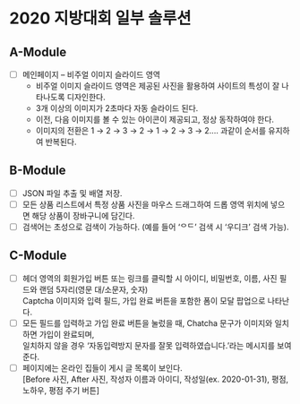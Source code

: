 # 2020 지방대회 일부 솔루션

## A-Module

- [ ] 메인페이지 – 비주얼 이미지 슬라이드 영역
  - 비주얼 이미지 슬라이드 영역은 제공된 사진을 활용하여 사이트의 특성이 잘 나타나도록 디자인한다.
  - 3개 이상의 이미지가 2초마다 자동 슬라이드 된다.
  - 이전, 다음 이미지를 볼 수 있는 아이콘이 제공되고, 정상 동작하여야 한다.
  - 이미지의 전환은 1 → 2 → 3 → 2 → 1 → 2 → 3 → 2.... 과같이 순서를 유지하여 반복된다.

## B-Module

- [ ] JSON 파일 추출 및 배열 저장.
- [ ] 모든 상품 리스트에서 특정 상품 사진을 마우스 드래그하여 드롭 영역 위치에 넣으면 해당 상품이 장바구니에 담긴다.
- [ ] 검색어는 초성으로 검색이 가능하다. (예를 들어 ‘ᄋᄃ’ 검색 시 ‘우디크’ 검색 가능).

## C-Module

- [ ] 헤더 영역의 회원가입 버튼 또는 링크를 클릭할 시 아이디, 비밀번호, 이름, 사진 필드와 랜덤 5자리(영문 대/소문자, 숫자)\
  Captcha 이미지와 입력 필드, 가입 완료 버튼을 포함한 폼이 모달 팝업으로 나타난다.
- [ ] 모든 필드를 입력하고 가입 완료 버튼을 눌렀을 때, Chatcha 문구가 이미지와 일치하면 가입이 완료되며,\
  일치하지 않을 경우 ‘자동입력방지 문자를 잘못 입력하였습니다.’라는 메시지를 보여준다.
- [ ] 페이지에는 온라인 집들이 게시 글 목록이 보인다.\
  [Before 사진, After 사진, 작성자 이름과 아이디, 작성일(ex. 2020-01-31), 평점, 노하우, 평점 주기 버튼]
